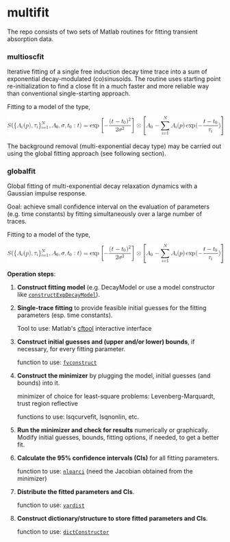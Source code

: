 # multifit
The repo consists of two sets of Matlab routines for fitting transient absorption data.


### **multioscfit**
Iterative fitting of a single free induction decay time trace into a sum of exponential decay-modulated (co)sinusoids. The routine uses starting point re-initialization to find a close fit in a much faster and more reliable way than conventional single-starting approach.



Fitting to a model of the type,

![Alt text](https://github.com/RealPolitiX/multifit/blob/master/accessories/eq_globalfit.gif "Multioscfit")

The background removal (multi-exponential decay type) may be carried out using the global fitting approach (see following section).





### **globalfit**
Global fitting of multi-exponential decay relaxation dynamics with a Gaussian impulse response.

Goal: achieve small confidence interval on the evaluation of parameters (e.g. time constants) by fitting simultaneously over a large number of traces.



Fitting to a model of the type,

![Alt text](https://github.com/RealPolitiX/multifit/blob/master/accessories/eq_globalfit.gif "GlobalFit")

__Operation steps__:

1. __Construct fitting model__ (e.g. DecayModel or use a model constructor like [`constructExpDecayModel`](https://github.com/RealPolitiX/multifit/blob/master/globalfit/generic_framework/constructExpDecayModel.m)).

2. __Single-trace fitting__ to provide feasible initial guesses for the fitting parameters (esp. time constants).

   Tool to use: Matlab's [cftool](https://de.mathworks.com/help/curvefit/curvefitting-app.html) interactive interface

3. __Construct initial guesses and (upper and/or lower) bounds__, if necessary, for every fitting parameter.

   function to use: [`fvconstruct`](https://github.com/RealPolitiX/multifit/blob/master/globalfit/fvconstruct.m)

4. __Construct the minimizer__ by plugging the model, initial guesses (and bounds) into it.

   minimizer of choice for least-square problems: Levenberg-Marquardt, trust region reflective

   functions to use: lsqcurvefit, lsqnonlin, etc.

5. __Run the minimizer and check for results__ numerically or graphically. Modify initial guesses, bounds, fitting options, if needed, to get a better fit.

6. __Calculate the 95% confidence intervals (CIs)__ for all fitting parameters.

   function to use: [`nlparci`](https://www.mathworks.com/help/stats/nlparci.html) (need the Jacobian obtained from the minimizer)

7. __Distribute the fitted parameters and CIs__.

   function to use: [`vardist`](https://github.com/RealPolitiX/multifit/blob/master/globalfit/vardist.m)

8. __Construct dictionary/structure to store fitted parameters and CIs__.

   function to use: [`dictConstructor`](https://github.com/RealPolitiX/multifit/blob/master/globalfit/dictConstructor.m)